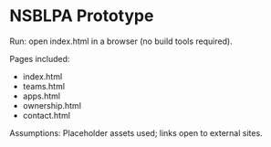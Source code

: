 # NSBLPA Prototype

Run: open index.html in a browser (no build tools required).

Pages included:
- index.html
- teams.html
- apps.html
- ownership.html
- contact.html

Assumptions: Placeholder assets used; links open to external sites.
